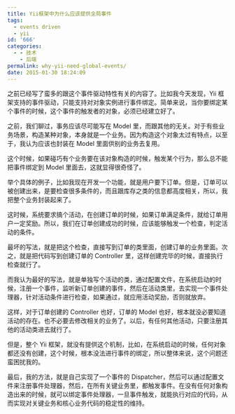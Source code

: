 ```yaml
---
title: Yii框架中为什么应该提供全局事件
tags:
  - events driven
  - yii
id: '666'
categories:
  - - 技术
    - 后端
permalink: why-yii-need-global-events/
date: 2015-01-30 18:24:09
---
```

之前已经写了蛮多的跟这个事件驱动特性有关的内容了。比如我今天发现，Yii 框架支持的事件驱动，只能支持对对象实例进行事件绑定。简单来说，当你要绑定某个事件的时候，这个事件的触发者的对象，必须已经建立好了。

<!-- more -->

之前，我们聊过，事务应该尽可能写在 Model 里，而跟其他的无关。对于有些业务场景，构造某种对象，本身就是一个业务。因为构造这个对象太过有特点，以至于，我认为应该也封装在 Model 里面供别的业务去复用。

这个时候，如果碰巧有个业务要在该对象构造的时候，触发某个行为，那么总不能把事件绑定到 Model 里面去，这就显得很奇怪了。

举个具体的例子，比如我现在开发一个功能，就是用户要下订单。但是，订单可以被创建出来，是要检查很多条件的，而且跟库存之类的信息都高度相关，所以，我把整个业务封装起来了。

这时候，系统要求搞个活动，在创建订单的时候，如果订单满足条件，就给订单用户一定奖励。所以，我们在订单创建成功的时候，应该能够触发一个检查，判定活动的条件。

最坏的写法，就是把这个检查，直接写到订单的类里面，创建订单的业务里面。次之，就是把代码写到创建订单的 Controller 里，这样创建完毕的时候，直接执行检查就行了。

而我认为最好的写法，就是单独写个活动的类，通过配置文件，在系统启动的时候，注册一个事件，监听新订单创建的事件，然后在活动类里，去实现一个事件处理器，针对活动条件进行检查，如果通过，就应用活动奖励，否则就放弃。

这样，对于订单创建的 Controller 也好，订单的 Model 也好，根本就没必要知道活动的存在。也不必要去修改相关的业务了。以后，有任何其他活动，只要注册其他的活动类进去就行了。

但是，整个 Yii 框架，就没有提供这个机制，比如，在系统启动的时候，任何对象都还没有创建，这个时候，根本没法进行事件的绑定，所以整体来说，这个问题还蛮困扰我的。

最后，我的方法，就是自己实现了一个事件的 Dispatcher，然后可以通过配置文件来注册事件处理器，然后，在所有关键业务里，都触发事件。在没有任何对象构造出来的时候，就可以绑定事件处理器，一旦事件触发，就能执行对应的代码，从而实现对关键业务和核心业务代码的稳定性的维持。

